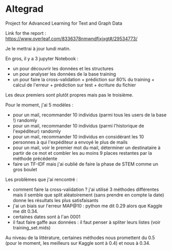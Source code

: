 # Altegrad
Project for Advanced Learning for Text and Graph Data

Link for the report : https://www.overleaf.com/8336378nmwndfjxjxgt#/29534773/

Je le mettrai à jour lundi matin.

En gros, il y a 3 jupyter Notebook : 
- un pour découvrir les données et les structures
- un pour analyser les données de la base training
- un pour faire la cross-validation + prédiction sur 80% du training + calcul de l'erreur + prédiction sur test + écriture du fichier

Les deux premiers sont plutôt propres mais pas le troisième.

Pour le moment, j'ai 5 modèles : 
- pour un mail, recommander 10 individus (parmi tous les users de la base !) randomly 
- pour un mail, recommander 10 individus (parmi l'historique de l'expéditeur) randomly
- pour un mail, recommander 10 individus en considérant les 10 personnes à qui l'expéditeur a envoyé le plus de mails
- pour un mail, voir le premier mot du mail, déterminer un destinataire à partir de ce mot et combler les au moins 9 places restantes par la méthode précédente
- faire un TF-IDF mais j'ai oublié de faire la phase de STEM comme un gros boulet

Les problèmes que j'ai rencontré : 
- comment faire la cross-validation ? j'ai utilisé 3 méthodes différentes mais il semble que split aléatoirement (sans prendre en compte la date) donne les résultats les plus satisfaisants
- j'ai un biais sur l'erreur MAP@10 : python me dit 0.29 alors que Kaggle me dit 0.34.
- certaines dates sont à l'an 0001
- il faut faire gaffe aux données : il faut penser à spliter leurs listes (voir training_set.mids)

Au niveau de la littérature, certaines méthodes nous promettent du 0.5 (pour le moment, les meilleurs sur Kaggle sont à 0.4) et nous à 0.34.
